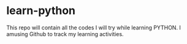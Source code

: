# learn-python
This repo will contain all the codes I will try while learning PYTHON.
I amusing Github to track my learning activities. 
